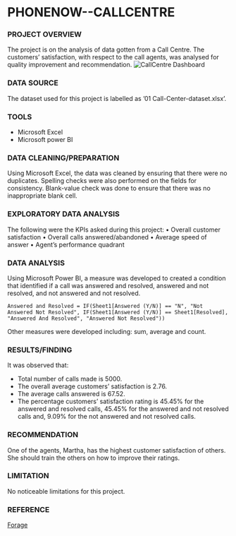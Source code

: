 # PHONENOW--CALLCENTRE

### PROJECT OVERVIEW
The project is on the analysis of data gotten from a Call Centre. The customers’ satisfaction, with respect to the call agents, was analysed for quality improvement and recommendation.
![CallCentre Dashboard](https://github.com/tochukwu619/PhoneNow--CallCentre/assets/125865918/a832d43b-ee9d-44d2-866e-7f2ffce9e49b)

### DATA SOURCE
The dataset used for this project is labelled as ’01 Call-Center-dataset.xlsx’.

### TOOLS
-	Microsoft Excel
-	Microsoft power BI

### DATA CLEANING/PREPARATION
Using Microsoft Excel, the data was cleaned by ensuring that there were no duplicates. Spelling checks were also performed on the fields for consistency. Blank-value check was done to ensure that there was no inappropriate blank cell.

### EXPLORATORY DATA ANALYSIS
The following were the KPIs asked during this project:
•	Overall customer satisfaction
•	Overall calls answered/abandoned
•	Average speed of answer
•	Agent’s performance quadrant

### DATA ANALYSIS

Using Microsoft Power BI, a measure was developed to created a condition that identified if a call was answered and resolved, answered and not resolved, and not answered and not resolved. 
```Power BI
Answered and Resolved = IF(Sheet1[Answered (Y/N)] == "N", "Not Answered Not Resolved", IF(Sheet1[Answered (Y/N)] == Sheet1[Resolved], "Answered And Resolved", "Answered Not Resolved"))
```
Other measures were developed including: sum, average and count.

### RESULTS/FINDING
It was observed that:
-	Total number of calls made is 5000.
-	The overall average customers’ satisfaction is 2.76.
-	The average calls answered is 67.52.
-	The percentage customers’ satisfaction rating is 45.45% for the answered and resolved calls, 45.45% for the answered and not resolved calls and, 9.09% for the not answered and not resolved calls.

### RECOMMENDATION
One of the agents, Martha, has the highest customer satisfaction of others. She should train the others on how to improve their ratings.

### LIMITATION
No noticeable limitations for this project.

### REFERENCE
[Forage](www.theforage.com)

